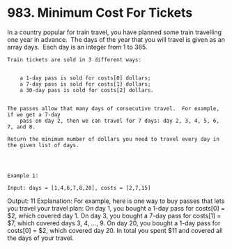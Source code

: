 # 983. Minimum Cost For Tickets

In a country popular for train travel, you have planned some train travelling one year
        in advance.  The days of the year that you will travel is given as an array
        days.  Each day is an integer from 1 to 365.

    Train tickets are sold in 3 different ways:

    
        a 1-day pass is sold for costs[0] dollars;
        a 7-day pass is sold for costs[1] dollars;
        a 30-day pass is sold for costs[2] dollars.
    

    The passes allow that many days of consecutive travel.  For example, if we get a 7-day
        pass on day 2, then we can travel for 7 days: day 2, 3, 4, 5, 6, 7, and 8.

    Return the minimum number of dollars you need to travel every day in the given list of days.
    

     

    Example 1:

    Input: days = [1,4,6,7,8,20], costs = [2,7,15]
Output: 11
Explanation: 
For example, here is one way to buy passes that lets you travel your travel plan:
On day 1, you bought a 1-day pass for costs[0] = $2, which covered day 1.
On day 3, you bought a 7-day pass for costs[1] = $7, which covered days 3, 4, ..., 9.
On day 20, you bought a 1-day pass for costs[0] = $2, which covered day 20.
In total you spent $11 and covered all the days of your travel.